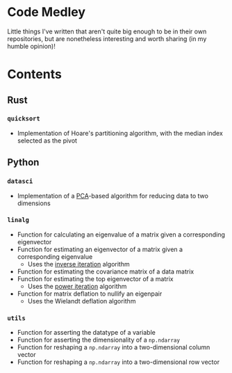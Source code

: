 # Code Medley
Little things I've written that aren't quite big enough to be in their own repositories, but are nonetheless interesting and worth sharing (in my humble opinion)!

# Contents
## Rust
### `quicksort`
- Implementation of Hoare's partitioning algorithm, with the median index selected as the pivot
## Python
### `datasci`
- Implementation of a [PCA](https://en.wikipedia.org/wiki/Principal_component_analysis)-based algorithm for reducing data to two dimensions
### `linalg`
- Function for calculating an eigenvalue of a matrix given a corresponding eigenvector  
- Function for estimating an eigenvector of a matrix given a corresponding eigenvalue
  - Uses the [inverse iteration](https://en.wikipedia.org/wiki/Inverse_iteration) algorithm
- Function for estimating the covariance matrix of a data matrix
- Function for estimating the top eigenvector of a matrix
  - Uses the [power iteration](https://en.wikipedia.org/wiki/Power_iteration) algorithm
- Function for matrix deflation to nullify an eigenpair
  - Uses the Wielandt deflation algorithm
### `utils`
- Function for asserting the datatype of a variable
- Function for asserting the dimensionality of a `np.ndarray`
- Function for reshaping a `np.ndarray` into a two-dimensional column vector
- Function for reshaping a `np.ndarray` into a two-dimensional row vector
